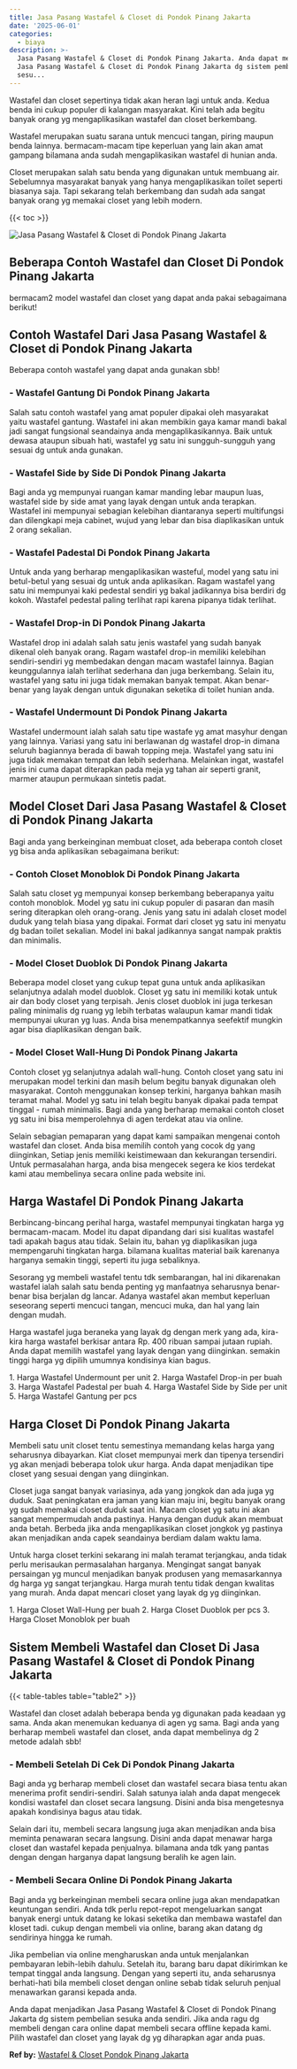 ```yaml
---
title: Jasa Pasang Wastafel & Closet di Pondok Pinang Jakarta
date: '2025-06-01'
categories:
  - biaya
description: >-
  Jasa Pasang Wastafel & Closet di Pondok Pinang Jakarta. Anda dapat menjadikan
  Jasa Pasang Wastafel & Closet di Pondok Pinang Jakarta dg sistem pembelian
  sesu...
---
```


Wastafel dan closet sepertinya tidak akan heran lagi untuk anda. Kedua benda ini cukup populer di kalangan masyarakat. Kini telah ada begitu banyak orang yg mengaplikasikan wastafel dan closet berkembang.

Wastafel merupakan suatu sarana untuk mencuci tangan, piring maupun benda lainnya. bermacam-macam tipe keperluan yang lain akan amat gampang bilamana anda sudah mengaplikasikan wastafel di hunian anda.

Closet merupakan salah satu benda yang digunakan untuk membuang air. Sebelumnya masyarakat banyak yang hanya mengaplikasikan toilet seperti biasanya saja. Tapi sekarang telah berkembang dan sudah ada sangat banyak orang yg memakai closet yang lebih modern.

{{< toc >}}

![Jasa Pasang Wastafel & Closet di Pondok Pinang Jakarta](/images/wastafel-closet-murah53.png)

## Beberapa Contoh Wastafel dan Closet Di Pondok Pinang Jakarta

bermacam2 model wastafel dan closet yang dapat anda pakai sebagaimana berikut!

## Contoh Wastafel Dari Jasa Pasang Wastafel & Closet di Pondok Pinang Jakarta

Beberapa contoh wastafel yang dapat anda gunakan sbb!

### \- Wastafel Gantung Di Pondok Pinang Jakarta

Salah satu contoh wastafel yang amat populer dipakai oleh masyarakat yaitu wastafel gantung. Wastafel ini akan membikin gaya kamar mandi bakal jadi sangat fungsional seandainya anda mengaplikasikannya. Baik untuk dewasa ataupun sibuah hati, wastafel yg satu ini sungguh-sungguh yang sesuai dg untuk anda gunakan.

### \- Wastafel Side by Side Di Pondok Pinang Jakarta

Bagi anda yg mempunyai ruangan kamar manding lebar maupun luas, wastafel side by side amat yang layak dengan untuk anda terapkan. Wastafel ini mempunyai sebagian kelebihan diantaranya seperti multifungsi dan dilengkapi meja cabinet, wujud yang lebar dan bisa diaplikasikan untuk 2 orang sekalian.

### \- Wastafel Padestal Di Pondok Pinang Jakarta

Untuk anda yang berharap mengaplikasikan wasteful, model yang satu ini betul-betul yang sesuai dg untuk anda aplikasikan. Ragam wastafel yang satu ini mempunyai kaki pedestal sendiri yg bakal jadikannya bisa berdiri dg kokoh. Wastafel pedestal paling terlihat rapi karena pipanya tidak terlihat.

### \- Wastafel Drop-in Di Pondok Pinang Jakarta

Wastafel drop ini adalah salah satu jenis wastafel yang sudah banyak dikenal oleh banyak orang. Ragam wastafel drop-in memiliki kelebihan sendiri-sendiri yg membedakan dengan macam wastafel lainnya. Bagian keunggulannya ialah terlihat sederhana dan juga berkembang. Selain itu, wastafel yang satu ini juga tidak memakan banyak tempat. Akan benar-benar yang layak dengan untuk digunakan seketika di toilet hunian anda.

### \- Wastafel Undermount Di Pondok Pinang Jakarta

Wastafel undermount ialah salah satu tipe wastafe yg amat masyhur dengan yang lainnya. Variasi yang satu ini berlawanan dg wastafel drop-in dimana seluruh bagiannya berada di bawah topping meja. Wastafel yang satu ini juga tidak memakan tempat dan lebih sederhana. Melainkan ingat, wastafel jenis ini cuma dapat diterapkan pada meja yg tahan air seperti granit, marmer ataupun permukaan sintetis padat.

## Model Closet Dari Jasa Pasang Wastafel & Closet di Pondok Pinang Jakarta

Bagi anda yang berkeinginan membuat closet, ada beberapa contoh closet yg bisa anda aplikasikan sebagaimana berikut:

### \- Contoh Closet Monoblok Di Pondok Pinang Jakarta

Salah satu closet yg mempunyai konsep berkembang beberapanya yaitu contoh monoblok. Model yg satu ini cukup populer di pasaran dan masih sering diterapkan oleh orang-orang. Jenis yang satu ini adalah closet model duduk yang telah biasa yang dipakai. Format dari closet yg satu ini menyatu dg badan toilet sekalian. Model ini bakal jadikannya sangat nampak praktis dan minimalis.

### \- Model Closet Duoblok Di Pondok Pinang Jakarta

Beberapa model closet yang cukup tepat guna untuk anda aplikasikan selanjutnya adalah model duoblok. Closet yg satu ini memiliki kotak untuk air dan body closet yang terpisah. Jenis closet duoblok ini juga terkesan paling minimalis dg ruang yg lebih terbatas walaupun kamar mandi tidak mempunyai ukuran yg luas. Anda bisa menempatkannya seefektif mungkin agar bisa diaplikasikan dengan baik.

### \- Model Closet Wall-Hung Di Pondok Pinang Jakarta

Contoh closet yg selanjutnya adalah wall-hung. Contoh closet yang satu ini merupakan model terkini dan masih belum begitu banyak digunakan oleh masyarakat. Contoh menggunakan konsep terkini, harganya bahkan masih teramat mahal. Model yg satu ini telah begitu banyak dipakai pada tempat tinggal - rumah minimalis. Bagi anda yang berharap memakai contoh closet yg satu ini bisa memperolehnya di agen terdekat atau via online.

Selain sebagian pemaparan yang dapat kami sampaikan mengenai contoh wastafel dan closet. Anda bisa memilih contoh yang cocok dg yang diinginkan, Setiap jenis memiliki keistimewaan dan kekurangan tersendiri. Untuk permasalahan harga, anda bisa mengecek segera ke kios terdekat kami atau membelinya secara online pada website ini.

## Harga Wastafel Di Pondok Pinang Jakarta

Berbincang-bincang perihal harga, wastafel mempunyai tingkatan harga yg bermacam-macam. Model itu dapat dipandang dari sisi kualitas wastafel tadi apakah bagus atau tidak. Selain itu, bahan yg diaplikasikan juga mempengaruhi tingkatan harga. bilamana kualitas material baik karenanya harganya semakin tinggi, seperti itu juga sebaliknya.

Sesorang yg membeli wastafel tentu tdk sembarangan, hal ini dikarenakan wastafel ialah salah satu benda penting yg manfaatnya seharusnya benar-benar bisa berjalan dg lancar. Adanya wastafel akan membut keperluan seseorang seperti mencuci tangan, mencuci muka, dan hal yang lain dengan mudah.

Harga wastafel juga beraneka yang layak dg dengan merk yang ada, kira-kira harga wastafel berkisar antara Rp. 400 ribuan sampai jutaan rupiah. Anda dapat memilih wastafel yang layak dengan yang diinginkan. semakin tinggi harga yg dipilih umumnya kondisinya kian bagus.

1\. Harga Wastafel Undermount per unit 2. Harga Wastafel Drop-in per buah 3. Harga Wastafel Padestal per buah 4. Harga Wastafel Side by Side per unit 5. Harga Wastafel Gantung per pcs

## Harga Closet Di Pondok Pinang Jakarta

Membeli satu unit closet tentu semestinya memandang kelas harga yang seharusnya dibayarkan. Kiat closet mempunyai merk dan tipenya tersendiri yg akan menjadi beberapa tolok ukur harga. Anda dapat menjadikan tipe closet yang sesuai dengan yang diinginkan.

Closet juga sangat banyak variasinya, ada yang jongkok dan ada juga yg duduk. Saat peningkatan era jaman yang kian maju ini, begitu banyak orang yg sudah memakai closet duduk saat ini. Macam closet yg satu ini akan sangat mempermudah anda pastinya. Hanya dengan duduk akan membuat anda betah. Berbeda jika anda mengaplikasikan closet jongkok yg pastinya akan menjadikan anda capek seandainya berdiam dalam waktu lama.

Untuk harga closet terkini sekarang ini malah teramat terjangkau, anda tidak perlu merisaukan permasalahan harganya. Mengingat sangat banyak persaingan yg muncul menjadikan banyak produsen yang memasarkannya dg harga yg sangat terjangkau. Harga murah tentu tidak dengan kwalitas yang murah. Anda dapat mencari closet yang layak dg yg diinginkan.

1\. Harga Closet Wall-Hung per buah 2. Harga Closet Duoblok per pcs 3. Harga Closet Monoblok per buah

## Sistem Membeli Wastafel dan Closet Di Jasa Pasang Wastafel & Closet di Pondok Pinang Jakarta

{{< table-tables table="table2" >}}

Wastafel dan closet adalah beberapa benda yg digunakan pada keadaan yg sama. Anda akan menemukan keduanya di agen yg sama. Bagi anda yang berharap membeli wastafel dan closet, anda dapat membelinya dg 2 metode adalah sbb!

### \- Membeli Setelah Di Cek Di Pondok Pinang Jakarta

Bagi anda yg berharap membeli closet dan wastafel secara biasa tentu akan menerima profit sendiri-sendiri. Salah satunya ialah anda dapat mengecek kondisi wastafel dan closet secara langsung. Disini anda bisa mengetesnya apakah kondisinya bagus atau tidak.

Selain dari itu, membeli secara langsung juga akan menjadikan anda bisa meminta penawaran secara langsung. Disini anda dapat menawar harga closet dan wastafel kepada penjualnya. bilamana anda tdk yang pantas dengan dengan harganya dapat langsung beralih ke agen lain.

### \- Membeli Secara Online Di Pondok Pinang Jakarta

Bagi anda yg berkeinginan membeli secara online juga akan mendapatkan keuntungan sendiri. Anda tdk perlu repot-repot mengeluarkan sangat banyak energi untuk datang ke lokasi seketika dan membawa wastafel dan kloset tadi. cukup dengan membeli via online, barang akan datang dg sendirinya hingga ke rumah.

Jika pembelian via online mengharuskan anda untuk menjalankan pembayaran lebih-lebih dahulu. Setelah itu, barang baru dapat dikirimkan ke tempat tinggal anda langsung. Dengan yang seperti itu, anda seharusnya berhati-hati bila membeli closet dengan online sebab tidak seluruh penjual menawarkan garansi kepada anda.

Anda dapat menjadikan Jasa Pasang Wastafel & Closet di Pondok Pinang Jakarta dg sistem pembelian sesuka anda sendiri. Jika anda ragu dg membeli dengan cara online dapat membeli secara offline kepada kami. Pilih wastafel dan closet yang layak dg yg diharapkan agar anda puas.

**Ref by:** [Wastafel & Closet Pondok Pinang Jakarta](https://id.wikipedia.org/wiki/Wastafel)
